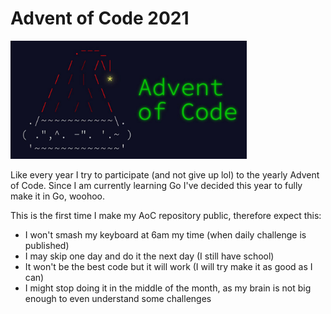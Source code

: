 # Advent of Code 2021

<img src="AoC.jpg" width="75%" height="75%">

Like every year I try to participate (and not give up lol) to the yearly Advent of Code. Since I am currently learning Go I've decided this year to fully make it in Go, woohoo.

This is the first time I make my AoC repository public, therefore expect this:
- I won't smash my keyboard at 6am my time (when daily challenge is published)
- I may skip one day and do it the next day (I still have school)
- It won't be the best code but it will work (I will try make it as good as I can)
- I might stop doing it in the middle of the month, as my brain is not big enough to even understand some challenges
